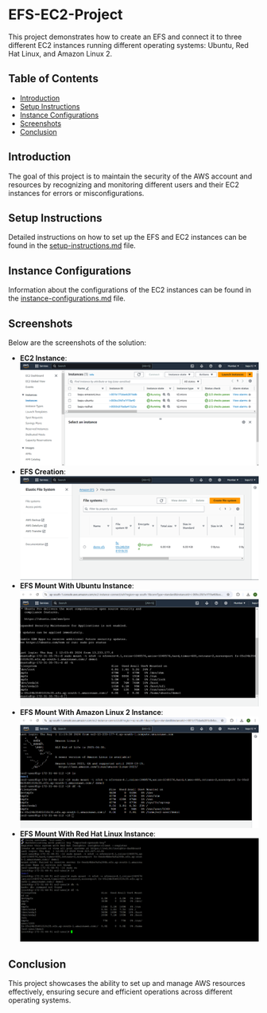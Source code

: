 # EFS-EC2-Project

This project demonstrates how to create an EFS and connect it to three different EC2 instances running different operating systems: Ubuntu, Red Hat Linux, and Amazon Linux 2.

## Table of Contents
- [Introduction](#introduction)
- [Setup Instructions](#setup-instructions)
- [Instance Configurations](#instance-configurations)
- [Screenshots](#screenshots)
- [Conclusion](#conclusion)

## Introduction
The goal of this project is to maintain the security of the AWS account and resources by recognizing and monitoring different users and their EC2 instances for errors or misconfigurations.

## Setup Instructions
Detailed instructions on how to set up the EFS and EC2 instances can be found in the [setup-instructions.md](docs/setup-instructions.md) file.

## Instance Configurations
Information about the configurations of the EC2 instances can be found in the [instance-configurations.md](docs/instance-configurations.md) file.

## Screenshots
Below are the screenshots of the solution:
- **EC2 Instance**:
  ![EC2 Instance](screenshots/EC2-Instances.png)
- **EFS Creation**:
  ![EFS Creation](screenshots/EFS.png)
- **EFS Mount With Ubuntu Instance**:
  ![Ubuntu Instance](screenshots/EFS-Mount-Ubuntu.png)
- **EFS Mount With Amazon Linux 2 Instance**:
  ![Amazon Linux](screenshots/EFS-Mount-AmazonLinux.png)
- **EFS Mount With Red Hat Linux Instance**:
  ![Red Hat Linux](screenshots/EFS-Mount-RedHat.png)

## Conclusion
This project showcases the ability to set up and manage AWS resources effectively, ensuring secure and efficient operations across different operating systems.
